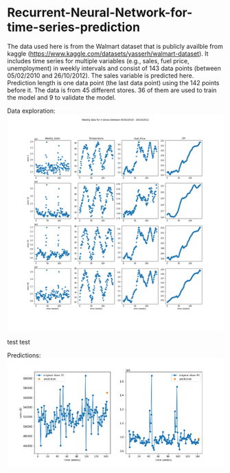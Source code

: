 # Recurrent-Neural-Network-for-time-series-prediction
The data used here is from the Walmart dataset that is publicly availble from kaggle (https://www.kaggle.com/datasets/yasserh/walmart-dataset).
It includes time series for multiple variables (e.g., sales, fuel price, unemployment) in weekly intervals and consist of 143 data points (between 05/02/2010 and 26/10/2012).
The sales variable is predicted here. Prediction length is one data point (the last data point) using the 142 points before it.
The data is from 45 different stores. 36 of them are used to train the model and 9 to validate the model.

Data exploration:
![img1](https://github.com/Morikky/Recurrent-Neural-Network-for-time-series-prediction/blob/main/Plots/explore_the_data.png)

test test

Predictions:
![img2](https://github.com/Morikky/Recurrent-Neural-Network-for-time-series-prediction/blob/main/Plots/Predictions.png)
